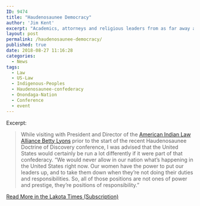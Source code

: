 ```yaml
---
ID: 9474
title: "Haudenosaunee Democracy"
author: 'Jim Kent'
excerpt: "Academics, attorneys and religious leaders from as far away as Chile gathered at this site sacred to members of the Haudenosaunee Confederacy to discuss the Doctrine of Discovery."
layout: post
permalink: /haudenosaunee-democracy/
published: true
date: 2018-08-27 11:16:28
categories:
  - News
tags:
  - Law
  - US-Law
  - Indigenous-Peoples
  - Haudenosaunee-confederacy
  - Onondaga-Nation
  - Conference
  - event
---
```

Excerpt:

> While visiting with President and Director of the [American Indian Law Alliance Betty Lyons](https://aila.ngo) prior to the start of the recent Haudenosaunee Doctrine of Discovery conference, I was advised that the United States would certainly be run a lot differently if it were part of that confederacy. “We would never allow in our nation what’s happening in the United States right now. Our women have the power to put our leaders up, and to take them down when they’re not doing their duties and responsibilities. So, all of those positions are not ones of power and prestige, they’re positions of responsibility.”

[Read More in the Lakota Times (Subscription)](https://www.lakotacountrytimes.com/articles/haudenosaunee-host-doctrine-of-discovery-gathering/)
